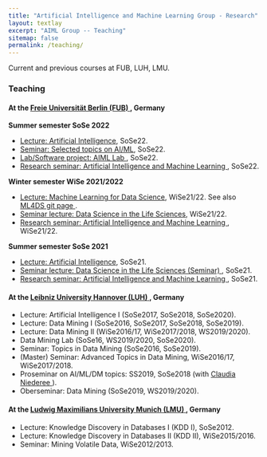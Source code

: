 ```yaml
---
title: "Artificial Intelligence and Machine Learning Group - Research"
layout: textlay
excerpt: "AIML Group -- Teaching"
sitemap: false
permalink: /teaching/
---
```


Current and previous courses at FUB, LUH, LMU.

### Teaching
#### At the <a href ="https://www.fu-berlin.de/"> <b>Freie Universität Berlin (FUB)</b> </a>, Germany
<b> Summer semester SoSe 2022 </b>
- <a href="https://www.mi.fu-berlin.de/en/inf/groups/ag-KIML/Teaching/SS22/Kuenstliche-Intelligenz/index.html" target="new">Lecture: Artificial Intelligence</a>, SoSe22.
- <a href ="https://www.mi.fu-berlin.de/en/inf/groups/ag-KIML/Teaching/SS22/Selected-topics-on-AI-and-ML/index.html"> Seminar: Selected topics on AI/ML</a>, SoSe22.
- <a href = "https://www.mi.fu-berlin.de/en/inf/groups/ag-KIML/Teaching/SS22/SWP-AIML-Lab/index.html"> Lab/Software project: AIML Lab </a>, SoSe22.
- <a href = "https://www.mi.fu-berlin.de/en/inf/groups/ag-KIML/Teaching/SS22/Forschungsseminar/index.html"> Research seminar: Artificial Intelligence and Machine Learning </a>, SoSe22.

<b> Winter semester WiSe 2021/2022 </b>
- <a href="https://www.mi.fu-berlin.de/en/inf/groups/ag-KIML/Teaching/SS21/Kuenstliche-Intelligenz/index.html" target="new">Lecture: Machine Learning for Data Science</a>, WiSe21/22. See also <a href="https://github.com/AIML-research/ML4DS" target="_new">ML4DS git page </a>.
- <a href ="https://www.mi.fu-berlin.de/en/inf/groups/ag-KIML/Teaching/SS21/Data-Science/index.html"> Seminar lecture: Data Science in the Life Sciences</a>, WiSe21/22.
- <a href = "https://www.mi.fu-berlin.de/en/inf/groups/ag-KIML/Teaching/WS-21_22/Forschungsseminar/index.html"> Research seminar: Artificial Intelligence and Machine Learning </a>, WiSe21/22.

<b> Summer semester SoSe 2021 </b>
- <a href="https://www.mi.fu-berlin.de/en/inf/groups/ag-KIML/Teaching/SS21/Kuenstliche-Intelligenz/index.html" target="new">Lecture: Artificial Intelligence</a>, SoSe21.
- <a href ="https://www.mi.fu-berlin.de/en/inf/groups/ag-KIML/Teaching/SS21/Data-Science/index.html"> Seminar lecture: Data Science in the Life Sciences (Seminar) </a>, SoSe21.
- <a href = "https://www.mi.fu-berlin.de/en/inf/groups/ag-KIML/Teaching/SS21/Forschungsseminar/index.html"> Research seminar: Artificial Intelligence and Machine Learning </a>, SoSe21.

#### At the <a href ="https://www.uni-hannover.de/"> <b>Leibniz University Hannover (LUH)</b> </a>, Germany
- Lecture: Artificial Intelligence I (SoSe2017, SoSe2018, SoSe2020).
- Lecture: Data Mining I (SoSe2016, SoSe2017, SoSe2018, SoSe2019).
- Lecture: Data Mining II (WiSe2016/17, WiSe2017/2018, WS2019/2020).
- Data Mining Lab (SoSe16, WS2019/2020, SoSe2020).
- Seminar: Topics in Data Mining (SoSe2016, SoSe2019).
- (Master) Seminar: Advanced Topics in Data Mining, WiSe2016/17, WiSe2017/2018.
- Proseminar on AI/ML/DM topics: SS2019, SoSe2018 (with <a href ="https://www.l3s.de/user/niederee"> Claudia Niederee </a>).
- Oberseminar: Data Mining (SoSe2019, WS2019/2020).

#### At the <a href = "https://www.lmu.de/en/index.html"> <b>Ludwig Maximilians University Munich (LMU)</b> </a>, Germany
- Lecture: Knowledge Discovery in Databases I (KDD I), SoSe2012.
- Lecture: Knowledge Discovery in Databases II (KDD II), WiSe2015/2016.
- Seminar: Mining Volatile Data, WiSe2012/2013. 

<!---
#### <a href = "https://www.unipi.gr/unipi/en/"> <b>University of Piraeus</b> </a>, Greece, Department of Informatics
- Data Warehousing and Data Mining, 2002-2003 || 2004-2005 || 2005-2006.
- Data Mining (post graduate), 2004-2005 || 2005-2006.
- Advanced Database Issues (post graduate), 2004-2005.
- Data Structures, 2003-2004.
- Database II, 2002-2003 || 2003-2004.
- Database I, 2002-2003.
-->
